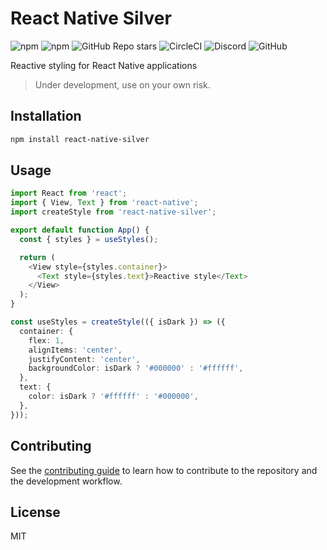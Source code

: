 # React Native Silver

![npm](https://img.shields.io/npm/v/react-native-silver?color=CC3534&style=flat-square)
![npm](https://img.shields.io/npm/dw/react-native-silver?style=flat-square)
![GitHub Repo stars](https://img.shields.io/github/stars/ehsanbigzad/react-native-silver?style=flat-square)
![CircleCI](https://img.shields.io/circleci/build/github/ehsanbigzad/react-native-silver?style=flat-square&token=305ece18a287e361001a422265f8755c74c8ab13)
![Discord](https://img.shields.io/discord/1022436158438912102?color=%237289da&style=flat-square)
![GitHub](https://img.shields.io/github/license/ehsanbigzad/react-native-silver?style=flat-square)

Reactive styling for React Native applications

> Under development, use on your own risk.

## Installation

```sh
npm install react-native-silver
```

## Usage

```ts
import React from 'react';
import { View, Text } from 'react-native';
import createStyle from 'react-native-silver';

export default function App() {
  const { styles } = useStyles();

  return (
    <View style={styles.container}>
      <Text style={styles.text}>Reactive style</Text>
    </View>
  );
}

const useStyles = createStyle(({ isDark }) => ({
  container: {
    flex: 1,
    alignItems: 'center',
    justifyContent: 'center',
    backgroundColor: isDark ? '#000000' : '#ffffff',
  },
  text: {
    color: isDark ? '#ffffff' : '#000000',
  },
}));
```

## Contributing

See the [contributing guide](CONTRIBUTING.md) to learn how to contribute to the repository and the development workflow.

## License

MIT

